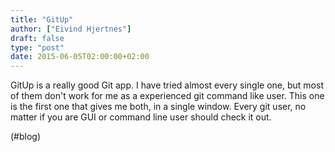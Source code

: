 ```yaml
---
title: "GitUp"
author: ["Eivind Hjertnes"]
draft: false
type: "post"
date: 2015-06-05T02:00:00+02:00
---
```


GitUp is a really good Git app. I have tried almost every single one,
but most of them don't work for me as a experienced git command like
user. This one is the first one that gives me both, in a single window.
Every git user, no matter if you are GUI or command line user should
check it out.

(#blog)
